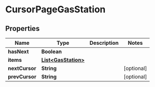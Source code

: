 

# CursorPageGasStation


## Properties

Name | Type | Description | Notes
------------ | ------------- | ------------- | -------------
**hasNext** | **Boolean** |  | 
**items** | [**List&lt;GasStation&gt;**](GasStation.md) |  | 
**nextCursor** | **String** |  |  [optional]
**prevCursor** | **String** |  |  [optional]



